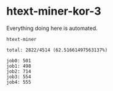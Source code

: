 # htext-miner-kor-3

Everything doing here is automated.

```
htext-miner

total: 2822/4514 (62.51661497563137%)

job0: 501
job1: 498
job2: 714
job3: 554
job4: 555
```
